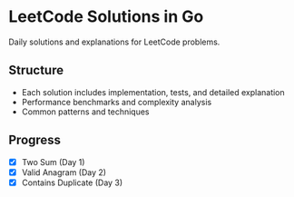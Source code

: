 # LeetCode Solutions in Go

Daily solutions and explanations for LeetCode problems.

## Structure

- Each solution includes implementation, tests, and detailed explanation
- Performance benchmarks and complexity analysis
- Common patterns and techniques

## Progress

- [x] Two Sum (Day 1)
- [x] Valid Anagram (Day 2)
- [x] Contains Duplicate (Day 3)
